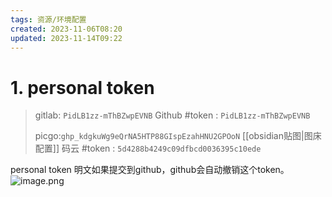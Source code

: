 ```yaml
---
tags: 资源/环境配置
created: 2023-11-06T08:20
updated: 2023-11-14T09:22
---
```

# 1. personal token 　‍

> gitlab: `PidLB1zz-mThBZwpEVNB`
> Github #token : `PidLB1zz-mThBZwpEVNB`
>
> picgo:`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`
> [[obsidian贴图|图床配置]]
> 码云 #token : `5d4288b4249c09dfbcd0036395c10ede`

personal token 明文如果提交到github，github会自动撤销这个token。
![image.png](https:cdn.jsdelivr.net/gh/zaggerj/obsidian_picgo/obsidian/20231110114349.png)
